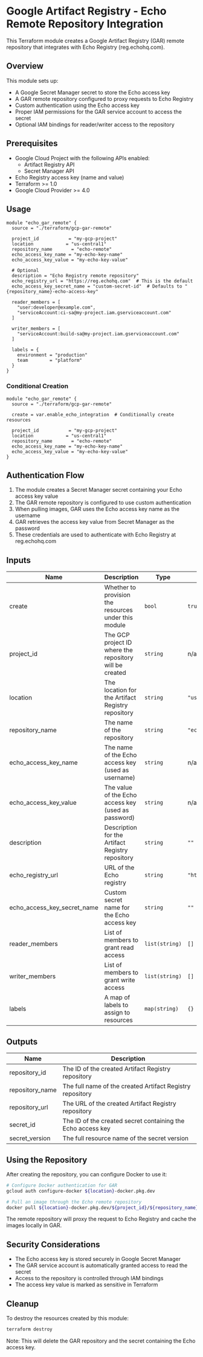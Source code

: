 # Google Artifact Registry - Echo Remote Repository Integration

This Terraform module creates a Google Artifact Registry (GAR) remote repository that integrates with Echo Registry (reg.echohq.com).

## Overview

This module sets up:
- A Google Secret Manager secret to store the Echo access key
- A GAR remote repository configured to proxy requests to Echo Registry
- Custom authentication using the Echo access key
- Proper IAM permissions for the GAR service account to access the secret
- Optional IAM bindings for reader/writer access to the repository

## Prerequisites

- Google Cloud Project with the following APIs enabled:
  - Artifact Registry API
  - Secret Manager API
- Echo Registry access key (name and value)
- Terraform >= 1.0
- Google Cloud Provider >= 4.0

## Usage

```hcl
module "echo_gar_remote" {
  source = "./terraform/gcp-gar-remote"

  project_id           = "my-gcp-project"
  location            = "us-central1"
  repository_name       = "echo-remote"
  echo_access_key_name = "my-echo-key-name"
  echo_access_key_value = "my-echo-key-value"

  # Optional
  description = "Echo Registry remote repository"
  echo_registry_url = "https://reg.echohq.com"  # This is the default
  echo_access_key_secret_name = "custom-secret-id"  # Defaults to "{repository_name}-echo-access-key"
  
  reader_members = [
    "user:developer@example.com",
    "serviceAccount:ci-sa@my-project.iam.gserviceaccount.com"
  ]
  
  writer_members = [
    "serviceAccount:build-sa@my-project.iam.gserviceaccount.com"
  ]
  
  labels = {
    environment = "production"
    team        = "platform"
  }
}
```

### Conditional Creation

```hcl
module "echo_gar_remote" {
  source = "./terraform/gcp-gar-remote"

  create = var.enable_echo_integration  # Conditionally create resources
  
  project_id           = "my-gcp-project"
  location            = "us-central1"
  repository_name       = "echo-remote"
  echo_access_key_name = "my-echo-key-name"
  echo_access_key_value = "my-echo-key-value"
}
```

## Authentication Flow

1. The module creates a Secret Manager secret containing your Echo access key value
2. The GAR remote repository is configured to use custom authentication
3. When pulling images, GAR uses the Echo access key name as the username
4. GAR retrieves the access key value from Secret Manager as the password
5. These credentials are used to authenticate with Echo Registry at reg.echohq.com

## Inputs

| Name | Description | Type | Default | Required |
|------|-------------|------|---------|:--------:|
| create | Whether to provision the resources under this module | `bool` | `true` | no |
| project_id | The GCP project ID where the repository will be created | `string` | n/a | yes |
| location | The location for the Artifact Registry repository | `string` | `"us-central1"` | no |
| repository_name | The name of the repository | `string` | `"echo-mirror"` | no |
| echo_access_key_name | The name of the Echo access key (used as username) | `string` | n/a | yes |
| echo_access_key_value | The value of the Echo access key (used as password) | `string` | n/a | yes |
| description | Description for the Artifact Registry repository | `string` | `""` | no |
| echo_registry_url | URL of the Echo registry | `string` | `"https://reg.echohq.com"` | no |
| echo_access_key_secret_name | Custom secret name for the Echo access key | `string` | `""` | no |
| reader_members | List of members to grant read access | `list(string)` | `[]` | no |
| writer_members | List of members to grant write access | `list(string)` | `[]` | no |
| labels | A map of labels to assign to resources | `map(string)` | `{}` | no |

## Outputs

| Name | Description |
|------|-------------|
| repository_id | The ID of the created Artifact Registry repository |
| repository_name | The full name of the created Artifact Registry repository |
| repository_url | The URL of the created Artifact Registry repository |
| secret_id | The ID of the created secret containing the Echo access key |
| secret_version | The full resource name of the secret version |

## Using the Repository

After creating the repository, you can configure Docker to use it:

```bash
# Configure Docker authentication for GAR
gcloud auth configure-docker ${location}-docker.pkg.dev

# Pull an image through the Echo remote repository
docker pull ${location}-docker.pkg.dev/${project_id}/${repository_name}/your-image:tag
```

The remote repository will proxy the request to Echo Registry and cache the images locally in GAR.

## Security Considerations

- The Echo access key is stored securely in Google Secret Manager
- The GAR service account is automatically granted access to read the secret
- Access to the repository is controlled through IAM bindings
- The access key value is marked as sensitive in Terraform

## Cleanup

To destroy the resources created by this module:

```bash
terraform destroy
```

Note: This will delete the GAR repository and the secret containing the Echo access key. 

